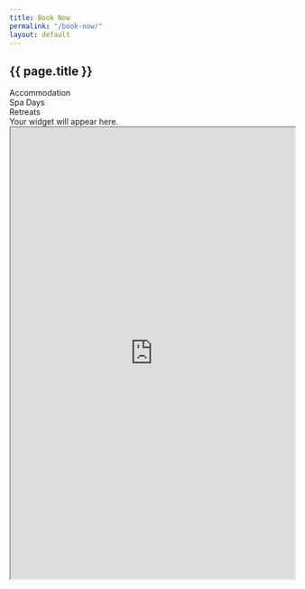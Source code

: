 ```yaml
---
title: Book Now
permalink: "/book-now/"
layout: default
---
```


<section id="book-now">
    <div class="about">
        <h2>{{ page.title }}</h2>
    </div>
    <div class="booking-toggle flex">
        <div class="btn accommodation-button">Accommodation</div> <div class="btn spa-button">Spa Days</div> <div class="btn Retreats-button">Retreats</div>
    </div>
    <div class="platform booking-cal active">
        <div data-calendar-key="E55755E8B4F2753BF0525E801AA3DDE4932565249BE8DE0E1A4179AD7D69345D170EEF11BFBC38B3A7A51585C16A08CFEC6525BEA3AB1235" data-calendar-departure-picker="true" data-calendar-mobile-grid="true"> Your widget will appear here. </div> <script src="https://secure.supercontrol.co.uk/components/embed.js"></script>    
    </div>
    <div class="platform booking-spa">
        <iframe src="https://www.supersaas.com/schedule/IntheStix/Spa_Days?view=free" width="100%" height="800"> </iframe>
    </div>
</section>
